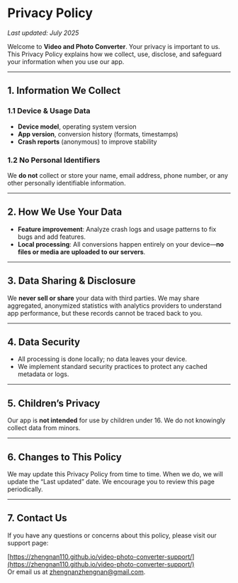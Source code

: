 # Privacy Policy

_Last updated: July 2025_

Welcome to **Video and Photo Converter**. Your privacy is important to us. This Privacy Policy explains how we collect, use, disclose, and safeguard your information when you use our app.

---

## 1. Information We Collect

### 1.1 Device & Usage Data  
- **Device model**, operating system version  
- **App version**, conversion history (formats, timestamps)  
- **Crash reports** (anonymous) to improve stability  

### 1.2 No Personal Identifiers  
We **do not** collect or store your name, email address, phone number, or any other personally identifiable information.

---

## 2. How We Use Your Data

- **Feature improvement**: Analyze crash logs and usage patterns to fix bugs and add features.  
- **Local processing**: All conversions happen entirely on your device—**no files or media are uploaded to our servers**.  

---

## 3. Data Sharing & Disclosure

We **never sell or share** your data with third parties. We may share aggregated, anonymized statistics with analytics providers to understand app performance, but these records cannot be traced back to you.

---

## 4. Data Security

- All processing is done locally; no data leaves your device.  
- We implement standard security practices to protect any cached metadata or logs.  

---

## 5. Children’s Privacy

Our app is **not intended** for use by children under 16. We do not knowingly collect data from minors.

---

## 6. Changes to This Policy

We may update this Privacy Policy from time to time. When we do, we will update the “Last updated” date. We encourage you to review this page periodically.

---

## 7. Contact Us

If you have any questions or concerns about this policy, please visit our support page:

[https://zhengnan110.github.io/video-photo-converter-support/](https://zhengnan110.github.io/video-photo-converter-support/)  
Or email us at zhengnanzhengnan@gmail.com.  
